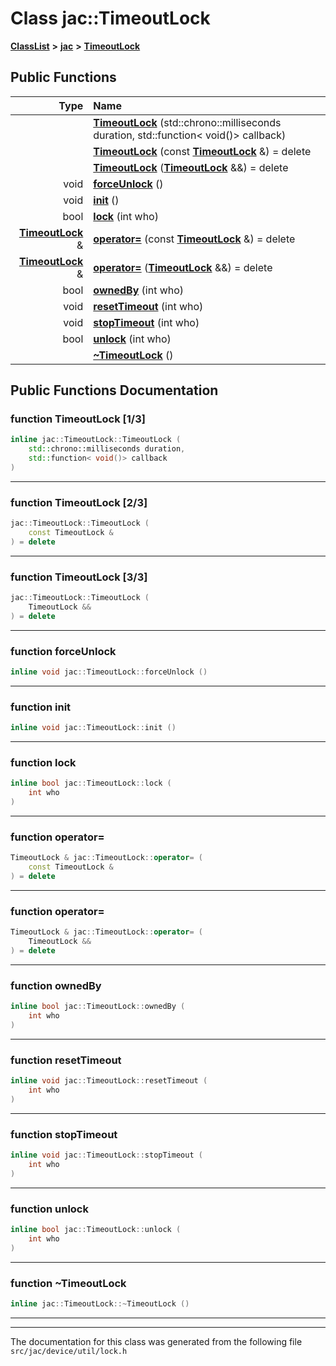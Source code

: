 

# Class jac::TimeoutLock



[**ClassList**](annotated.md) **>** [**jac**](namespacejac.md) **>** [**TimeoutLock**](classjac_1_1TimeoutLock.md)










































## Public Functions

| Type | Name |
| ---: | :--- |
|   | [**TimeoutLock**](#function-timeoutlock-13) (std::chrono::milliseconds duration, std::function&lt; void()&gt; callback) <br> |
|   | [**TimeoutLock**](#function-timeoutlock-23) (const [**TimeoutLock**](classjac_1_1TimeoutLock.md) &) = delete<br> |
|   | [**TimeoutLock**](#function-timeoutlock-33) ([**TimeoutLock**](classjac_1_1TimeoutLock.md) &&) = delete<br> |
|  void | [**forceUnlock**](#function-forceunlock) () <br> |
|  void | [**init**](#function-init) () <br> |
|  bool | [**lock**](#function-lock) (int who) <br> |
|  [**TimeoutLock**](classjac_1_1TimeoutLock.md) & | [**operator=**](#function-operator) (const [**TimeoutLock**](classjac_1_1TimeoutLock.md) &) = delete<br> |
|  [**TimeoutLock**](classjac_1_1TimeoutLock.md) & | [**operator=**](#function-operator_1) ([**TimeoutLock**](classjac_1_1TimeoutLock.md) &&) = delete<br> |
|  bool | [**ownedBy**](#function-ownedby) (int who) <br> |
|  void | [**resetTimeout**](#function-resettimeout) (int who) <br> |
|  void | [**stopTimeout**](#function-stoptimeout) (int who) <br> |
|  bool | [**unlock**](#function-unlock) (int who) <br> |
|   | [**~TimeoutLock**](#function-timeoutlock) () <br> |




























## Public Functions Documentation




### function TimeoutLock [1/3]

```C++
inline jac::TimeoutLock::TimeoutLock (
    std::chrono::milliseconds duration,
    std::function< void()> callback
) 
```




<hr>



### function TimeoutLock [2/3]

```C++
jac::TimeoutLock::TimeoutLock (
    const TimeoutLock &
) = delete
```




<hr>



### function TimeoutLock [3/3]

```C++
jac::TimeoutLock::TimeoutLock (
    TimeoutLock &&
) = delete
```




<hr>



### function forceUnlock 

```C++
inline void jac::TimeoutLock::forceUnlock () 
```




<hr>



### function init 

```C++
inline void jac::TimeoutLock::init () 
```




<hr>



### function lock 

```C++
inline bool jac::TimeoutLock::lock (
    int who
) 
```




<hr>



### function operator= 

```C++
TimeoutLock & jac::TimeoutLock::operator= (
    const TimeoutLock &
) = delete
```




<hr>



### function operator= 

```C++
TimeoutLock & jac::TimeoutLock::operator= (
    TimeoutLock &&
) = delete
```




<hr>



### function ownedBy 

```C++
inline bool jac::TimeoutLock::ownedBy (
    int who
) 
```




<hr>



### function resetTimeout 

```C++
inline void jac::TimeoutLock::resetTimeout (
    int who
) 
```




<hr>



### function stopTimeout 

```C++
inline void jac::TimeoutLock::stopTimeout (
    int who
) 
```




<hr>



### function unlock 

```C++
inline bool jac::TimeoutLock::unlock (
    int who
) 
```




<hr>



### function ~TimeoutLock 

```C++
inline jac::TimeoutLock::~TimeoutLock () 
```




<hr>

------------------------------
The documentation for this class was generated from the following file `src/jac/device/util/lock.h`

